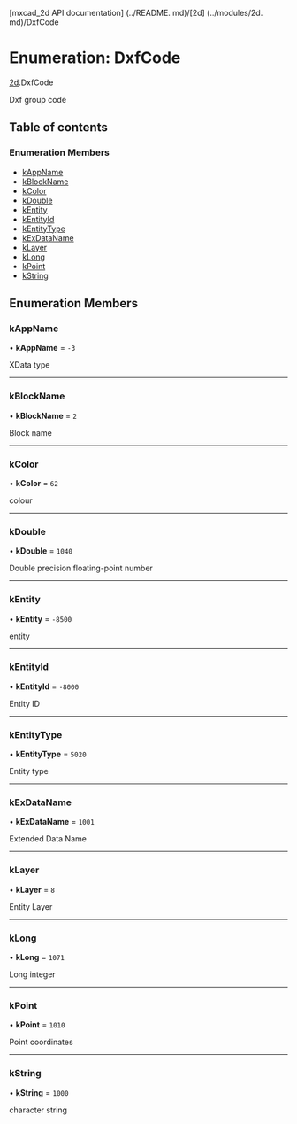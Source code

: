 [mxcad_2d API documentation] (../README. md)/[2d] (../modules/2d. md)/DxfCode

# Enumeration: DxfCode

[2d](../modules/2d.md).DxfCode

Dxf group code

## Table of contents

### Enumeration Members

- [kAppName](2d.DxfCode.md#kappname)
- [kBlockName](2d.DxfCode.md#kblockname)
- [kColor](2d.DxfCode.md#kcolor)
- [kDouble](2d.DxfCode.md#kdouble)
- [kEntity](2d.DxfCode.md#kentity)
- [kEntityId](2d.DxfCode.md#kentityid)
- [kEntityType](2d.DxfCode.md#kentitytype)
- [kExDataName](2d.DxfCode.md#kexdataname)
- [kLayer](2d.DxfCode.md#klayer)
- [kLong](2d.DxfCode.md#klong)
- [kPoint](2d.DxfCode.md#kpoint)
- [kString](2d.DxfCode.md#kstring)

## Enumeration Members

### kAppName

• **kAppName** = ``-3``

XData type

___

### kBlockName

• **kBlockName** = ``2``

Block name

___

### kColor

• **kColor** = ``62``

colour

___

### kDouble

• **kDouble** = ``1040``

Double precision floating-point number

___

### kEntity

• **kEntity** = ``-8500``

entity

___

### kEntityId

• **kEntityId** = ``-8000``

Entity ID

___

### kEntityType

• **kEntityType** = ``5020``

Entity type

___

### kExDataName

• **kExDataName** = ``1001``

Extended Data Name

___

### kLayer

• **kLayer** = ``8``

Entity Layer

___

### kLong

• **kLong** = ``1071``

Long integer

___

### kPoint

• **kPoint** = ``1010``

Point coordinates

___

### kString

• **kString** = ``1000``

character string
